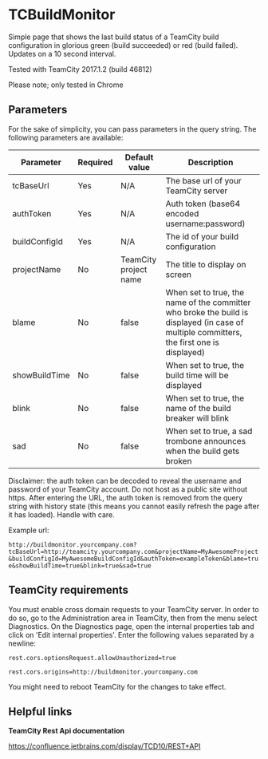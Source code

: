 # TCBuildMonitor
Simple page that shows the last build status of a TeamCity build configuration in glorious green (build succeeded) or red (build failed). Updates on a 10 second interval.

Tested with TeamCity 2017.1.2 (build 46812)

Please note; only tested in Chrome

## Parameters

For the sake of simplicity, you can pass parameters in the query string. The following parameters are available:

| Parameter     	| Required      | Default value         | Description   |
| -----------------	| ------------- | ---------------------	| ------------- |
| tcBaseUrl     	| Yes 			| N/A 		    		| The base url of your TeamCity server	
| authToken     	| Yes 			| N/A 		    		| Auth token (base64 encoded username:password)
| buildConfigId     | Yes 			| N/A 		    		| The id of your build configuration
| projectName     	| No 			| TeamCity project name | The title to display on screen
| blame     		| No 			| false		    		| When set to true, the name of the committer who broke the build is displayed (in case of multiple committers, the first one is displayed)
| showBuildTime     | No 			| false 		    	| When set to true, the build time will be displayed
| blink     		| No 			| false 		    	| When set to true, the name of the build breaker will blink	
| sad     			| No 			| false 		    	| When set to true, a sad trombone announces when the build gets broken

Disclaimer: the auth token can be decoded to reveal the username and password of your TeamCity account. Do not host as a public site without https. After entering the URL, the auth token is removed from the query string with history state (this means you cannot easily refresh the page after it has loaded). Handle with care.

Example url:

`http://buildmonitor.yourcompany.com?tcBaseUrl=http://teamcity.yourcompany.com&projectName=MyAwesomeProject&buildConfigId=MyAwesomeBuildConfigId&authToken=exampleToken&blame=true&showBuildTime=true&blink=true&sad=true`

## TeamCity requirements

You must enable cross domain requests to your TeamCity server. In order to do so, go to the Administration area in TeamCity, then from the menu select Diagnostics. On the Diagnostics page, open the internal properties tab and click on 'Edit internal properties'. Enter the following values separated by a newline:

`rest.cors.optionsRequest.allowUnauthorized=true`

`rest.cors.origins=http://buildmonitor.yourcompany.com`

You might need to reboot TeamCity for the changes to take effect.

## Helpful links

**TeamCity Rest Api documentation**

https://confluence.jetbrains.com/display/TCD10/REST+API
